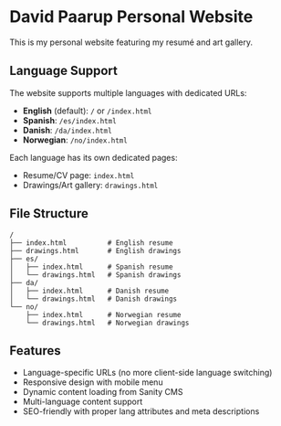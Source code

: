 # David Paarup Personal Website

This is my personal website featuring my resumé and art gallery.

## Language Support

The website supports multiple languages with dedicated URLs:

- **English** (default): `/` or `/index.html`
- **Spanish**: `/es/index.html`
- **Danish**: `/da/index.html` 
- **Norwegian**: `/no/index.html`

Each language has its own dedicated pages:
- Resume/CV page: `index.html`
- Drawings/Art gallery: `drawings.html`

## File Structure

```
/
├── index.html          # English resume
├── drawings.html       # English drawings
├── es/
│   ├── index.html      # Spanish resume
│   └── drawings.html   # Spanish drawings
├── da/
│   ├── index.html      # Danish resume
│   └── drawings.html   # Danish drawings
└── no/
    ├── index.html      # Norwegian resume
    └── drawings.html   # Norwegian drawings
```

## Features

- Language-specific URLs (no more client-side language switching)
- Responsive design with mobile menu
- Dynamic content loading from Sanity CMS
- Multi-language content support
- SEO-friendly with proper lang attributes and meta descriptions
